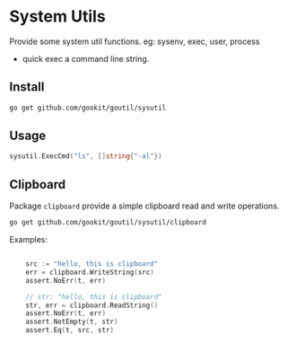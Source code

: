 # System Utils

Provide some system util functions. eg: sysenv, exec, user, process

- quick exec a command line string.

## Install

```bash
go get github.com/gookit/goutil/sysutil
```

## Usage

```go
sysutil.ExecCmd("ls", []string{"-al"})
```

## Clipboard

Package `clipboard` provide a simple clipboard read and write operations.

```bash
go get github.com/gookit/goutil/sysutil/clipboard
```

Examples:

```go

	src := "hello, this is clipboard"
	err = clipboard.WriteString(src)
	assert.NoErr(t, err)

	// str: "hello, this is clipboard"
	str, err = clipboard.ReadString()
	assert.NoErr(t, err)
	assert.NotEmpty(t, str)
	assert.Eq(t, src, str)
```


